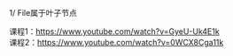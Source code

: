 1/ File属于叶子节点


课程1：https://www.youtube.com/watch?v=GyeU-Uk4E1k  
课程2：https://www.youtube.com/watch?v=0WCX8Cga11k  
